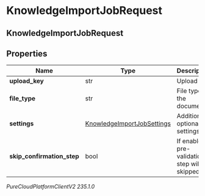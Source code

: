 # KnowledgeImportJobRequest

## KnowledgeImportJobRequest

## Properties

|Name | Type | Description | Notes|
|------------ | ------------- | ------------- | -------------|
| **upload_key** | str | Upload key | |
| **file_type** | str | File type of the document | |
| **settings** | [KnowledgeImportJobSettings](KnowledgeImportJobSettings) | Additional optional settings | [optional] |
| **skip_confirmation_step** | bool | If enabled pre-validation step will be skipped. | [optional] |



_PureCloudPlatformClientV2 235.1.0_
